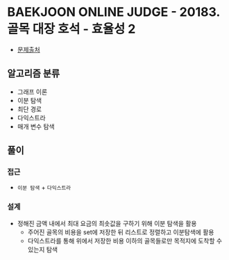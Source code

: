 # BAEKJOON ONLINE JUDGE - 20183. 골목 대장 호석 - 효율성 2

- [문제출처](https://www.acmicpc.net/problem/20183 '20183. 골목 대장 호석 - 효율성 2')

## 알고리즘 분류

- 그래프 이론
- 이분 탐색
- 최단 경로
- 다익스트라
- 매개 변수 탐색

## 풀이

### 접근

- `이분 탐색` + `다익스트라`

### 설계

- 정해진 금액 내에서 최대 요금의 최솟값을 구하기 위해 이분 탐색을 활용
  - 주어진 골목의 비용을 set에 저장한 뒤 리스트로 정렬하고 이분탐색에 활용
  - 다익스트라를 통해 위에서 저장한 비용 이하의 골목들로만 목적지에 도착할 수 있는지 탐색
